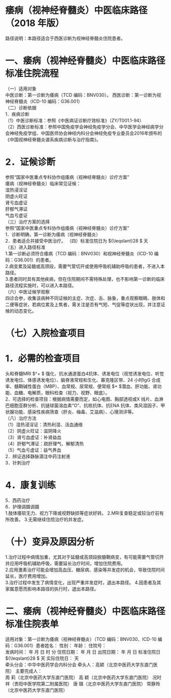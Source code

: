 # 痿病（视神经脊髓炎）中医临床路径 （2018 年版）  
路径说明：本路径适合于西医诊断为视神经脊髓炎住院患者。  
# 一、痿病（视神经脊髓炎）中医临床路径标准住院流程  
（一）适用对象  
中医诊断：第一诊断为痿病（TCD 编码：BNV030）。 西医诊断：第一诊断为视神经脊髓炎（ICD-10 编码：G36.001）  
（二）诊断依据  
1．疾病诊断  
（1）中医诊断标准：参照《中医病证诊断疗效标准》（ZY/T001.1-94）  
（2）西医诊断标准：参照中国免疫学会神经免疫学分会、中华医学会神经病学分会神经免疫学组、中国医师协会神经内科分会神经免疫专业委员会2016年颁布的《中国视神经脊髓炎谱系疾病诊断与治疗指南》。  
# 2．证候诊断  
参照“国家中医重点专科协作组痿病（视神经脊髓炎）诊疗方案”  
痿病（视神经脊髓炎）临床常见证候：  
湿热浸淫证  
阴虚火旺证  
肾亏血虚证  
肝郁气滞证  
气血亏虚证  
（三）治疗方案的选择  
参照“国家中医重点专科协作组痿病（视神经脊髓炎）诊疗方案”  
1．诊断明确，第一诊断为痿病（视神经脊髓炎）  
2．患者适合并接受中医治疗。 （四）标准住院日为 ${\leqslant}28 $ 天  
（五）进入路径标准  
1.第一诊断必须符合痿病（TCD 编码：BNV030）和视神经脊髓炎（ICD-10 编码：G36.001）的患者。  
2.病变累及延髓或高颈段，需要气管切开或使用呼吸机辅助呼吸的患者，不进入本路径。  
3.患者同时具有其他疾病，但在住院期间不需特殊处理，也不影响第一诊断的临床路径流程实施时，可以进入本路径。  
（六）中医证候学观察  
四诊合参，收集该病种不同证候的主症、次症、舌、脉象，重点观察眼睛、肢体和二便等症状，若病位累及上焦者，需关注是否有气短、气促等症状出现，并注意证候的动态变化。  
# （七）入院检查项目  
# 1．必需的检查项目  
头和脊髓MRI $^+ $ 强化、抗水通道蛋白4抗体、诱发电位（视觉诱发电位、听觉 诱发电位、体感诱发电位）、脑脊液常规和生化、寡克隆区带、24 小时IgG 合成率、髓鞘碱性蛋白（MBP）、血常规、尿常规、便常规 $+ $潜血、肝功能、肾功能、血糖、电解质，眼科检查（视力、视野、眼底）。  
2．可选择的检查项目：根据病情需要而定，如心电图、胸部透视或X 线片、血淋巴细胞亚群分析、抗链球菌溶血素“O”、抗核抗体、抗ENA 抗体、类风湿因子、甲状腺功能、感染性疾病筛查（肝炎、梅毒、艾滋病）、心理测评等。  
（八）治疗方法  
（1）湿热浸淫证：清热利湿、活血通络  
（2）阴虚火旺证：滋阴降火  
（3）肾亏血虚证：补肾益血  
（4）肝郁气滞证：疏肝理气、解郁清热  
（5）气血亏虚证：益气养血  
2．辨证选择静脉滴注中药注射液  
3．针刺治疗  
# 4．康复训练  
5．西药治疗  
6．护理调摄调摄  
1.肢体痿软无力、视力下降或视野缺损等症状好转。  2.MRI复查稳定或较治疗前有所改善。 3.无需继续住院治疗的并发症。  
# （十）变异及原因分析  
1.治疗过程中病情加重，尤其对于延髓或高颈段脱髓鞘病变，有可能需要气管切开并应用呼吸机辅助呼吸，需要延长治疗时间，增加住院费用。  
2.应用激素治疗可能会增加高血压、糖尿病、感染等并发症的机会，导致住院时间延长，医疗费用增加。  
3.治疗过程中发生了病情变化，出现严重并发症时，退出本路径。 
4.因患者及其家属意愿而影响本路径的执行时，退出本路径。  
# 二、痿病（视神经脊髓炎）中医临床路径标准住院表单  
适用对象：第一诊断为痿病（视神经脊髓炎）（TCD 编码：BNV030、ICD-10 编码：G36.001）患者姓名：          性别：    年龄：    住院号：  
发病时间：   年  月  日  时  分  住院日期：   年  月  日 出院日期：   年  月   日 标准住院日 ${\leqslant}28 $ 天                       实际住院日：       天  
牵头分会：中华中医药学会内科分会 牵头人：高颖（北京中医药大学东直门医院） 主要完成人：  
周  莉（北京中医药大学东直门医院） 高  颖（北京中医药大学东直门医院） 况时祥（贵阳中医学院第二附属医院） 唐  璐（北京中医药大学东直门医院） 常静玲（北京中医药大学东直门医院）  
